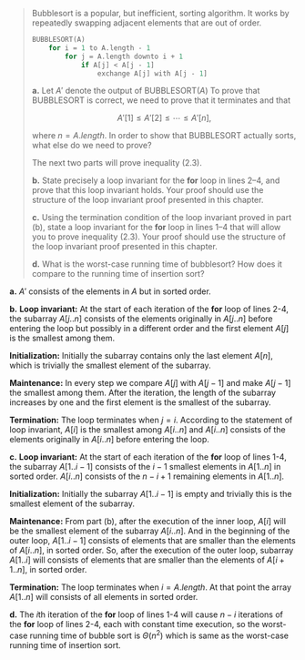 > Bubblesort is a popular, but inefficient, sorting algorithm. It works by repeatedly swapping adjacent elements that are out of order.
>
> ```cpp
> BUBBLESORT(A)
>     for i = 1 to A.length - 1
>         for j = A.length downto i + 1
>             if A[j] < A[j - 1]
>                 exchange A[j] with A[j - 1]
> ```
>
> **a.** Let $A'$ denote the output of $\text{BUBBLESORT}(A)$ To prove that $\text{BUBBLESORT}$ is correct, we need to prove that it terminates and that
>
> $$A'[1] \le A'[2] \le \cdots \le A'[n], \tag{2.3}$$
>
> where $n = A.length$. In order to show that $\text{BUBBLESORT}$ actually sorts, what else do we need to prove?
>
> The next two parts will prove inequality $\text{(2.3)}$.
>
> **b.** State precisely a loop invariant for the **for** loop in lines 2–4, and prove that this loop invariant holds. Your proof should use the structure of the loop invariant proof presented in this chapter.
>
> **c.** Using the termination condition of the loop invariant proved in part (b), state a loop invariant for the **for** loop in lines 1–4 that will allow you to prove inequality $\text{(2.3)}$. Your proof should use the structure of the loop invariant proof presented in this chapter.
>
> **d.** What is the worst-case running time of bubblesort? How does it compare to the running time of insertion sort?

**a.** $A'$ consists of the elements in $A$ but in sorted order.

**b.** **Loop invariant:** At the start of each iteration of the **for** loop of lines 2-4, the subarray $A[j..n]$ consists of the elements originally in $A[j..n]$ before entering the loop but possibly in a different order and the first element $A[j]$ is the smallest among them.

**Initialization:** Initially the subarray contains only the last element $A[n]$, which is trivially the smallest element of the subarray.

**Maintenance:** In every step we compare $A[j]$ with $A[j - 1]$ and make $A[j - 1]$ the smallest among them. After the iteration, the length of the subarray increases by one and the first element is the smallest of the subarray.

**Termination:** The loop terminates when $j = i$. According to the statement of loop invariant, $A[i]$ is the smallest among $A[i..n]$ and $A[i..n]$ consists of the elements originally in $A[i..n]$ before entering the loop.

**c.** **Loop invariant:** At the start of each iteration of the **for** loop of lines 1-4, the subarray $A[1..i − 1]$ consists of the $i - 1$ smallest elements in $A[1..n]$ in sorted order. $A[i..n]$ consists of the $n - i + 1$ remaining elements in $A[1..n]$.

**Initialization:** Initially the subarray $A[1..i − 1]$ is empty and trivially this is the smallest element of the subarray.

**Maintenance:** From part (b), after the execution of the inner loop, $A[i]$ will be the smallest element of the subarray $A[i..n]$. And in the beginning of the outer loop, $A[1..i − 1]$ consists of elements that are smaller than the elements of $A[i..n]$, in sorted order. So, after the execution of the outer loop, subarray $A[1..i]$ will consists of elements that are smaller than the elements of $A[i + 1..n]$, in sorted order.

**Termination:** The loop terminates when $i = A.length$. At that point the array $A[1..n]$ will consists of all elements in sorted order.

**d.** The $i$th iteration of the **for** loop of lines 1-4 will cause $n − i$ iterations of the **for** loop of lines 2-4, each with constant time execution, so the worst-case running time of bubble sort is $\Theta(n^2)$ which is same as the worst-case running time of insertion sort.
